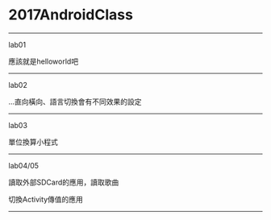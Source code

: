 # 2017AndroidClass


----------

lab01

應該就是helloworld吧

----------

lab02

...直向橫向、語言切換會有不同效果的設定

----------

lab03

單位換算小程式

----------

lab04/05

讀取外部SDCard的應用，讀取歌曲

切換Activity傳值的應用

----------


